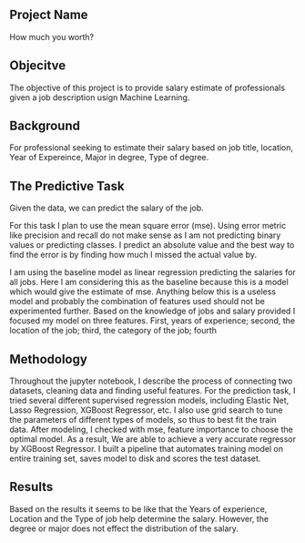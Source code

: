 ## Project Name

How much you worth?


## Objecitve

The objective of this project is to provide salary estimate of professionals given a job description usign Machine Learning.



## Background 

For professional seeking to estimate their salary based on job title, location, Year of Expereince, Major in degree, Type of degree.



## The Predictive Task

Given the data, we can predict the salary of the job.

For this task I plan to use the mean square error (mse). Using error metric like precision and recall do not make sense as I am not predicting binary values or predicting classes. I predict an absolute value and the best way to find the error is by finding how much I missed the actual value by.

I am using the baseline model as linear regression predicting the salaries for all jobs. Here I am considering this as the baseline because this is a model which would give the estimate of mse. Anything below this is a useless model and probably the combination of features used should not be experimented further. Based on the knowledge of jobs and salary provided I focused my model on three features. First, years of experience; second, the location of the job; third, the category of the job; fourth


## Methodology

Throughout the jupyter notebook, I describe the process of connecting two datasets, cleaning data and finding useful features. For the prediction task, I tried several different supervised regression models, including Elastic Net, Lasso Regression, XGBoost Regressor, etc. I also use grid search to tune the parameters of different types of models, so thus to best fit the train data. After modeling, I checked with mse, feature importance to choose the optimal model. As a result, We are able to achieve a very accurate regressor by XGBoost Regressor. I built a pipeline that automates training model on entire training set, saves model to disk and scores the test dataset.

## Results

Based on the results it seems to be like that the Years of experience, Location and the Type of job help determine the salary. However, the degree or major does not effect the distribution of the salary.
